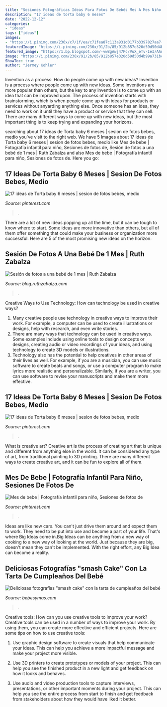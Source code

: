 ```yaml
---
title: "Sesiones Fotográficas Ideas Para Fotos De Bebés Mes A Mes Niño En Casa : Mes De Bebe"
description: "17 ideas de torta baby 6 meses"
date: "2022-12-12"
categories:
- "ideas"
tags: ["ideas"]
images:
- "https://i.pinimg.com/236x/c7/1f/ea/c71fea87c113a931d0177b3397827aa7--lucca-monthly-photos.jpg"
featuredImage: "https://i.pinimg.com/236x/91/2b/85/912b857e320d59d50d4b99a731bcc552--diy-photo-backdrop-birthday-cake-smash-cake-smash-photo-shoot-ideas.jpg"
featured_image: "https://1.bp.blogspot.com/-vwBgAwj47Pc/VuX_eTv-IeI/AAAAAAAAAm8/FwjtkV1X9bIxdpeXHFZ-YdEMhxam01ChQ/s1600/FOTOGRAF%25C3%258DAS%2BDE%2BRECI%25C3%2589N%2BNACIDO%2BMADRID.png"
image: "https://i.pinimg.com/236x/91/2b/85/912b857e320d59d50d4b99a731bcc552--diy-photo-backdrop-birthday-cake-smash-cake-smash-photo-shoot-ideas.jpg"
ShowToc: true
author: "Jermey Kohler"
---
```



Invention as a process: How do people come up with new ideas?
Invention is a process where people come up with new ideas. Some inventions are more popular than others, but the key to any invention is to come up with an idea that can be improved upon. The process of invention starts with brainstorming, which is when people come up with ideas for products or services without anyarding anything else. Once someone has an idea, they need to work on it until they have a product or service that they can sell. There are many different ways to come up with new ideas, but the most important thing is to keep trying and expanding your horizons.

	

		
searching about 17 ideas de Torta baby 6 meses | sesion de fotos bebes, medio you've visit to the right web. We have 5 Images about 17 ideas de Torta baby 6 meses | sesion de fotos bebes, medio like Mes de bebe | Fotografía infantil para niño, Sesiones de fotos de, Sesión de fotos a una bebé de 1 mes | Ruth Zabalza and also Mes de bebe | Fotografía infantil para niño, Sesiones de fotos de. Here you go:
		
    
## 17 Ideas De Torta Baby 6 Meses | Sesion De Fotos Bebes, Medio

<img loading=lazy src="https://i.pinimg.com/236x/91/2b/85/912b857e320d59d50d4b99a731bcc552--diy-photo-backdrop-birthday-cake-smash-cake-smash-photo-shoot-ideas.jpg" onerror="this.onerror=null;this.src='https://tse2.mm.bing.net/th?id=OIP.2FQR8ws7d41bs42bFaRH6wAAAA&amp;pid=15.1';" alt="17 ideas de Torta baby 6 meses | sesion de fotos bebes, medio">

_Source: pinterest.com_

>. 

	

There are a lot of new ideas popping up all the time, but it can be tough to know where to start. Some ideas are more innovative than others, but all of them offer something that could make your business or organization more successful. Here are 5 of the most promising new ideas on the horizon: 

    
## Sesión De Fotos A Una Bebé De 1 Mes | Ruth Zabalza

<img loading=lazy src="https://1.bp.blogspot.com/-vwBgAwj47Pc/VuX_eTv-IeI/AAAAAAAAAm8/FwjtkV1X9bIxdpeXHFZ-YdEMhxam01ChQ/s1600/FOTOGRAF%25C3%258DAS%2BDE%2BRECI%25C3%2589N%2BNACIDO%2BMADRID.png" onerror="this.onerror=null;this.src='https://tse2.mm.bing.net/th?id=OIP.IAmRzGl0xXbOYM1wLQEv6gHaE7&amp;pid=15.1';" alt="Sesión de fotos a una bebé de 1 mes | Ruth Zabalza">

_Source: blog.ruthzabalza.com_

>. 

	

Creative Ways to Use Technology: How can technology be used in creative ways?
1. Many creative people use technology in creative ways to improve their work. For example, a computer can be used to create illustrations or designs, help with research, and even write stories.
2. There are many ways that technology can be used in creative ways. Some examples include using online tools to design concepts or designs, creating audio or video recordings of your ideas, and using technology to create 3D models or illustrations.
3. Technology also has the potential to help creatives in other areas of their lives as well. For example, if you are a musician, you can use music software to create beats and songs, or use a computer program to make lyrics more realistic and personalizable. Similarly, if you are a writer, you can use software to revise your manuscripts and make them more effective. 
    
## 17 Ideas De Torta Baby 6 Meses | Sesion De Fotos Bebes, Medio

<img loading=lazy src="https://i.pinimg.com/236x/c7/1f/ea/c71fea87c113a931d0177b3397827aa7--lucca-monthly-photos.jpg" onerror="this.onerror=null;this.src='https://tse3.mm.bing.net/th?id=OIP.PPiA347e1QGgZkylgyI5YAAAAA&amp;pid=15.1';" alt="17 ideas de Torta baby 6 meses | sesion de fotos bebes, medio">

_Source: pinterest.com_

>. 

	

What is creative art?
Creative art is the process of creating art that is unique and different from anything else in the world. It can be considered any type of art, from traditional painting to 3D printing. There are many different ways to create creative art, and it can be fun to explore all of them.

    
## Mes De Bebe | Fotografía Infantil Para Niño, Sesiones De Fotos De

<img loading=lazy src="https://i.pinimg.com/originals/2e/3f/97/2e3f97dfec78dac27275824dd04e3abd.jpg" onerror="this.onerror=null;this.src='https://tse4.mm.bing.net/th?id=OIP.MjRSz-s3NPOsbxIdCLsefgHaFg&amp;pid=15.1';" alt="Mes de bebe | Fotografía infantil para niño, Sesiones de fotos de">

_Source: pinterest.com_

>. 

	

Ideas are like new cars. You can't just drive them around and expect them to work. They need to be put into use and become a part of your life. That's where Big Ideas come in.Big Ideas can be anything from a new way of cooking to a new way of looking at the world. Just because they are big, doesn't mean they can't be implemented. With the right effort, any Big Idea can become a reality.

    
## Deliciosas Fotografías &quot;smash Cake&quot; Con La Tarta De Cumpleaños Del Bebé

<img loading=lazy src="https://i.blogs.es/52638b/15769037695_d8cecf518d_k/450_1000.jpg" onerror="this.onerror=null;this.src='https://tse1.mm.bing.net/th?id=OIP.lqvRk70Ib6hvCjUGoe6oyQHaFS&amp;pid=15.1';" alt="Deliciosas fotografías &quot;smash cake&quot; con la tarta de cumpleaños del bebé">

_Source: bebesymas.com_

>. 

	

Creative tools: How can you use creative tools to improve your work?
Creative tools can be used in a number of ways to improve your work. By using them, you can create more effective and efficient projects. Here are some tips on how to use creative tools:
1. Use graphic design software to create visuals that help communicate your ideas. This can help you achieve a more impactful message and make your project more visible.

2. Use 3D printers to create prototypes or models of your project. This can help you see the finished product in a new light and get feedback on how it looks and behaves.

3. Use audio and video production tools to capture interviews, presentations, or other important moments during your project. This can help you see the entire process from start to finish and get feedback from stakeholders about how they would have liked it better.


